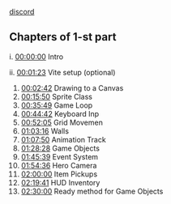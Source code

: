 [discord](https://discord.com/invite/umD2GRy)

## Chapters of 1-st part

i. [00:00:00](https://www.youtube.com/watch?v=HmxNrlPx8iY&t=0s) Intro

ii. [00:01:23](https://www.youtube.com/watch?v=HmxNrlPx8iY&t=83s) Vite setup (optional)

1. [00:02:42](https://www.youtube.com/watch?v=HmxNrlPx8iY&t=162s) Drawing to a Canvas
2. [00:15:50](https://www.youtube.com/watch?v=HmxNrlPx8iY&t=950s) Sprite Class
3. [00:35:49](https://www.youtube.com/watch?v=HmxNrlPx8iY&t=2149s) Game Loop
4. [00:44:42](https://www.youtube.com/watch?v=HmxNrlPx8iY&t=2682s) Keyboard Inp
5. [00:52:05](https://www.youtube.com/watch?v=HmxNrlPx8iY&t=3125s) Grid Movemen
6. [01:03:16](https://www.youtube.com/watch?v=HmxNrlPx8iY&t=3796s) Walls
7. [01:07:50](https://www.youtube.com/watch?v=HmxNrlPx8iY&t=4070s) Animation Track 
8. [01:28:28](https://www.youtube.com/watch?v=HmxNrlPx8iY&t=5308s) Game Objects
9. [01:45:39](https://www.youtube.com/watch?v=HmxNrlPx8iY&t=6339s) Event System
10. [01:54:36](https://www.youtube.com/watch?v=HmxNrlPx8iY&t=6876s) Hero Camera
11. [02:00:00](https://www.youtube.com/watch?v=HmxNrlPx8iY&t=7200s) Item Pickups
12. [02:19:41](https://www.youtube.com/watch?v=HmxNrlPx8iY&t=8381s) HUD Inventory
13. [02:30:00](https://www.youtube.com/watch?v=HmxNrlPx8iY&t=9000s) Ready method for Game Objects